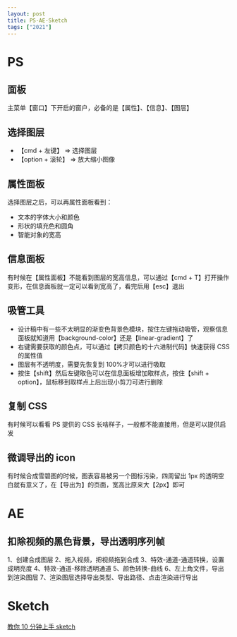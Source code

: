 ```yaml
---
layout: post
title: PS-AE-Sketch
tags: ["2021"]
---
```


# PS

## 面板

主菜单【窗口】下开启的窗户，必备的是【属性】、【信息】、【图层】

## 选择图层

- 【cmd + 左键】 => 选择图层
- 【option + 滚轮】 => 放大缩小图像

## 属性面板

选择图层之后，可以再属性面板看到：

- 文本的字体大小和颜色
- 形状的填充色和圆角
- 智能对象的宽高

## 信息面板

有时候在【属性面板】不能看到图层的宽高信息，可以通过【cmd + T】打开操作变形，在信息面板就一定可以看到宽高了，看完后用【esc】退出

## 吸管工具

- 设计稿中有一些不太明显的渐变色背景色模块，按住左键拖动吸管，观察信息面板就知道用【background-color】还是【linear-gradient】了
- 右键需要获取的颜色点，可以通过【拷贝颜色的十六进制代码】快速获得 CSS 的属性值
- 图层有不透明度，需要先恢复到 100%才可以进行吸取
- 按住【shift】然后左键取色可以在信息面板增加取样点，按住【shift + option】，鼠标移到取样点上后出现小剪刀可进行删除

## 复制 CSS

有时候可以看看 PS 提供的 CSS 长啥样子，一般都不能直接用，但是可以提供启发

## 微调导出的 icon

有时候合成雪碧图的时候，图表容易被另一个图标污染，四周留出 1px 的透明空白就有意义了，在【导出为】的页面，宽高比原来大【2px】即可

# AE

## 扣除视频的黑色背景，导出透明序列帧

1、创建合成图层
2、拖入视频，把视频拖到合成
3、特效-通道-通道转换，设置成明亮度
4、特效-通道-移除透明通道
5、颜色转换-曲线
6、左上角文件，导出到渲染图层
7、渲染图层选择导出类型、导出路径、点击渲染进行导出

# Sketch

[教你 10 分钟上手 sketch](https://www.chinahtml.com/articles/5/)
